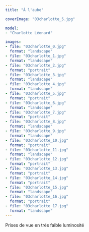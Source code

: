 ```yaml
---
title: "Á l'aube"

coverImage: "03charlotte_5.jpg"

model:
- "Charlotte Léonard"

images:
- file: "03charlotte_0.jpg"
  format: "landscape"
- file: "03charlotte_1.jpg"
  format: "landscape"
- file: "03charlotte_2.jpg"
  format: "portrait"
- file: "03charlotte_3.jpg"
  format: "landscape"
- file: "03charlotte_4.jpg"
  format: "landscape"
- file: "03charlotte_5.jpg"
  format: "portrait"
- file: "03charlotte_6.jpg"
  format: "landscape"
- file: "03charlotte_7.jpg"
  format: "portrait"
- file: "03charlotte_8.jpg"
  format: "landscape"
- file: "03charlotte_9.jpg"
  format: "landscape"
- file: "03charlotte_10.jpg"
  format: "portrait"
- file: "03charlotte_11.jpg"
  format: "landscape"
- file: "03charlotte_12.jpg"
  format: "portrait"
- file: "03charlotte_13.jpg"
  format: "portrait"
- file: "03charlotte_14.jpg"
  format: "portrait"
- file: "03charlotte_15.jpg"
  format: "landscape"
- file: "03charlotte_16.jpg"
  format: "portrait"
- file: "03charlotte_17.jpg"
  format: "landscape"
---
```


Prises de vue en très faible luminosité